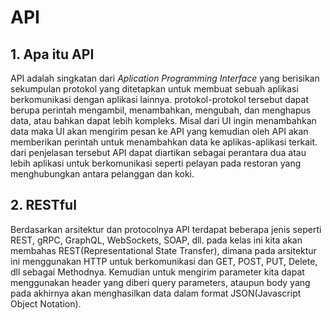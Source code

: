 # API

## 1. Apa itu API

API adalah singkatan dari _Aplication Programming Interface_ yang berisikan sekumpulan protokol yang ditetapkan untuk membuat sebuah aplikasi berkomunikasi dengan aplikasi lainnya. protokol-protokol tersebut dapat berupa perintah mengambil, menambahkan, mengubah, dan menghapus data, atau bahkan dapat lebih kompleks. Misal dari UI ingin menambahkan data maka UI akan mengirim pesan ke API yang kemudian oleh API akan memberikan perintah untuk menambahkan data ke aplikas-aplikasi terkait. dari penjelasan tersebut API dapat diartikan sebagai perantara dua atau lebih aplikasi untuk berkomunikasi seperti pelayan pada restoran yang menghubungkan antara pelanggan dan koki.

## 2. RESTful
Berdasarkan arsitektur dan protocolnya API terdapat beberapa jenis seperti REST, gRPC, GraphQL, WebSockets, SOAP, dll. pada kelas ini kita akan membahas REST(Representational State Transfer), dimana pada arsitektur ini menggunakan HTTP untuk berkomunikasi dan GET, POST, PUT, Delete, dll sebagai Methodnya. Kemudian untuk mengirim parameter kita dapat menggunakan header yang diberi query parameters, ataupun body yang pada akhirnya akan menghasilkan data dalam format JSON(Javascript Object Notation).
